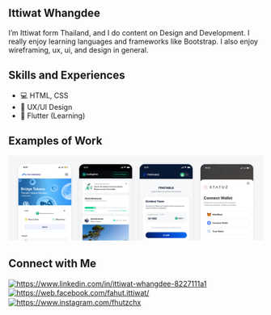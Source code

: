 ## Ittiwat Whangdee
I’m Ittiwat form Thailand, and I do content on Design and Development. I really enjoy learning languages and frameworks like Bootstrap. I also enjoy wireframing, ux, ui, and design in general.

## Skills and Experiences
* 💻 HTML, CSS
* 📱 UX/UI Design
* 📱 Flutter (Learning)

## Examples of Work
![Examples of Work](https://github.com/ittiwatwhangdee/Zharente/blob/main/img/TwitterHeader.png)

## Connect with Me
<a href="https://www.linkedin.com/in/ittiwat-whangdee-8227111a1" target="blank"><img align="center" src="https://raw.githubusercontent.com/rahuldkjain/github-profile-readme-generator/master/src/images/icons/Social/linked-in-alt.svg" alt="https://www.linkedin.com/in/ittiwat-whangdee-8227111a1" height="30" width="40" /></a>
<a href="https://web.facebook.com/fahut.ittiwat/" target="blank"><img align="center" src="https://raw.githubusercontent.com/rahuldkjain/github-profile-readme-generator/master/src/images/icons/Social/facebook.svg" alt="https://web.facebook.com/fahut.ittiwat/" height="30" width="40" /></a>
<a href="https://www.instagram.com/fhutzchx" target="blank"><img align="center" src="https://raw.githubusercontent.com/rahuldkjain/github-profile-readme-generator/master/src/images/icons/Social/instagram.svg" alt="https://www.instagram.com/fhutzchx" height="30" width="40" /></a>
</p>

<!--
**zharente/zharente** is a ✨ _special_ ✨ repository because its `README.md` (this file) appears on your GitHub profile.

Here are some ideas to get you started:

- 🔭 I’m currently working on ...
- 🌱 I’m currently learning ...
- 👯 I’m looking to collaborate on ...
- 🤔 I’m looking for help with ...
- 💬 Ask me about ...
- 📫 How to reach me: ...
- 😄 Pronouns: ...
- ⚡ Fun fact: ...
-->
